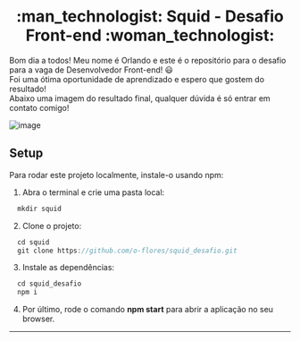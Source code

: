 <h1 align="center"> :man_technologist: Squid - Desafio Front-end :woman_technologist: </h1>

<p>
 
Bom dia a todos! Meu nome é Orlando e este é o repositório para o desafio para a vaga de Desenvolvedor Front-end! :smiley: <br/>
Foi uma ótima oportunidade de aprendizado e espero que gostem do resultado! <br/>
Abaixo uma imagem do resultado final, qualquer dúvida é só entrar em contato comigo!

</p>

![image](https://user-images.githubusercontent.com/78616220/133938872-6cceeccd-89aa-4985-aaf0-c66ddd28dafa.png)

## Setup

Para rodar este projeto localmente, instale-o usando npm:

1. Abra o terminal e crie uma pasta local:
```javascript
  mkdir squid
```

2. Clone o projeto:
```javascript
  cd squid
  git clone https://github.com/o-flores/squid_desafio.git
```

3. Instale as dependências:
```javascript
  cd squid_desafio
  npm i
```

4. Por último, rode o comando **npm start** para abrir a aplicação no seu browser.

---
